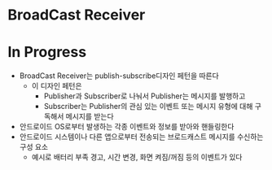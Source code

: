 # BroadCast Receiver

# **In Progress**

- BroadCast Receiver는 publish-subscribe디자인 페턴을 따른다
    - 이 디자인 페턴은
        - Publisher과 Subscriber로 나눠서 Publisher는 메시지를 발행하고
        - Subscriber는 Publisher의 관심 있는 이벤트 또는 메시지 유형에 대해 구독해서 메시지를 받는다
- 안드로이드 OS로부터 발생하는 각종 이벤트와 정보를 받아와 핸들링한다
- 안드로이드 시스템이나 다른 앱으로부터 전송되는 브로드캐스트 메시지를 수신하는 구성 요소
    - 예시로 배터리 부족 경고, 시간 변경, 화면 켜짐/꺼짐 등의 이벤트가 있다